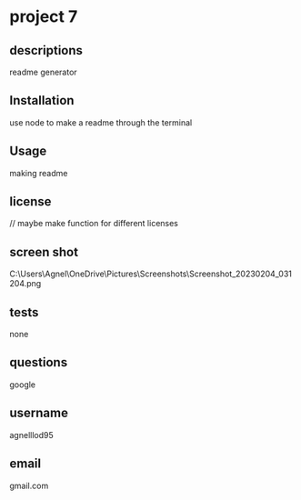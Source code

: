 # project 7
   ## descriptions
   readme generator
   ## Installation
   use node to make a readme through the terminal
   ## Usage
   making readme
   ## license
  // maybe make function for different licenses
   ## screen shot
   C:\Users\Agnel\OneDrive\Pictures\Screenshots\Screenshot_20230204_031204.png
   ## tests
   none
   ## questions 
   google
   ## username
   agnelllod95
   ## email
   gmail.com
 
